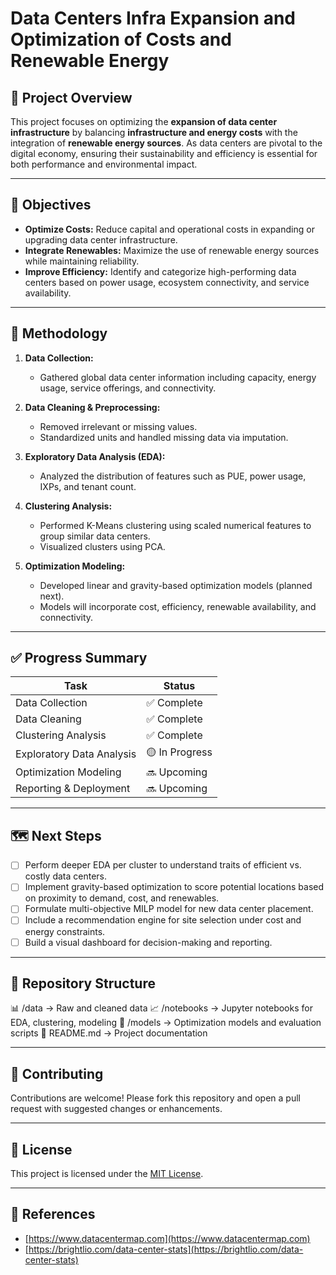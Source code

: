 # Data Centers Infra Expansion and Optimization of Costs and Renewable Energy

## 🧠 Project Overview

This project focuses on optimizing the **expansion of data center infrastructure** by balancing **infrastructure and energy costs** with the integration of **renewable energy sources**. As data centers are pivotal to the digital economy, ensuring their sustainability and efficiency is essential for both performance and environmental impact.

---

## 🎯 Objectives

- **Optimize Costs:** Reduce capital and operational costs in expanding or upgrading data center infrastructure.
- **Integrate Renewables:** Maximize the use of renewable energy sources while maintaining reliability.
- **Improve Efficiency:** Identify and categorize high-performing data centers based on power usage, ecosystem connectivity, and service availability.

---

## 🧰 Methodology

1. **Data Collection:**
   - Gathered global data center information including capacity, energy usage, service offerings, and connectivity.

2. **Data Cleaning & Preprocessing:**
   - Removed irrelevant or missing values.
   - Standardized units and handled missing data via imputation.

3. **Exploratory Data Analysis (EDA):**
   - Analyzed the distribution of features such as PUE, power usage, IXPs, and tenant count.

4. **Clustering Analysis:**
   - Performed K-Means clustering using scaled numerical features to group similar data centers.
   - Visualized clusters using PCA.

5. **Optimization Modeling:**
   - Developed linear and gravity-based optimization models (planned next).
   - Models will incorporate cost, efficiency, renewable availability, and connectivity.

---

## ✅ Progress Summary

| Task                      | Status     |
|---------------------------|------------|
| Data Collection           | ✅ Complete |
| Data Cleaning             | ✅ Complete |
| Clustering Analysis       | ✅ Complete |
| Exploratory Data Analysis | 🟡 In Progress |
| Optimization Modeling     | 🔜 Upcoming |
| Reporting & Deployment    | 🔜 Upcoming |

---

## 🗺️ Next Steps

- [ ] Perform deeper EDA per cluster to understand traits of efficient vs. costly data centers.
- [ ] Implement gravity-based optimization to score potential locations based on proximity to demand, cost, and renewables.
- [ ] Formulate multi-objective MILP model for new data center placement.
- [ ] Include a recommendation engine for site selection under cost and energy constraints.
- [ ] Build a visual dashboard for decision-making and reporting.

---

## 📁 Repository Structure
📊 /data → Raw and cleaned data 📈 /notebooks → Jupyter notebooks for EDA, clustering, modeling 🧠 /models → Optimization models and evaluation scripts 🧾 README.md → Project documentation


---

## 🤝 Contributing

Contributions are welcome! Please fork this repository and open a pull request with suggested changes or enhancements.

---

## 📜 License

This project is licensed under the [MIT License](LICENSE).

---

## 🔗 References

- [https://www.datacentermap.com](https://www.datacentermap.com)
- [https://brightlio.com/data-center-stats](https://brightlio.com/data-center-stats)

